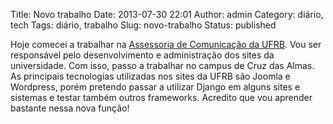 Title: Novo trabalho
Date: 2013-07-30 22:01
Author: admin
Category: diário, tech
Tags: diário, trabalho
Slug: novo-trabalho
Status: published

Hoje comecei a trabalhar na [Assessoria de Comunicação da
UFRB](http://ufrb.edu.br/ascom). Vou ser responsável pelo
desenvolvimento e administração dos sites da universidade. Com isso,
passo a trabalhar no campus de Cruz das Almas. As principais tecnologias
utilizadas nos sites da UFRB são Joomla e Wordpress, porém pretendo
passar a utilizar Django em alguns sites e sistemas e testar também
outros frameworks. Acredito que vou aprender bastante nessa nova função!
